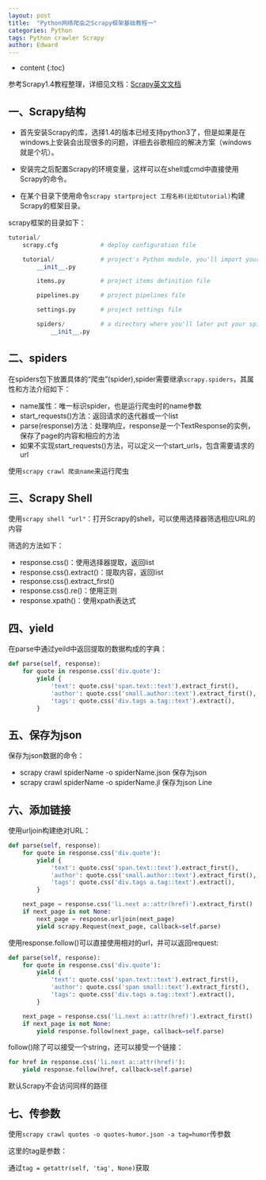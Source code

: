 ```yaml
---
layout: post
title:  "Python网络爬虫之Scrapy框架基础教程一"
categories: Python
tags: Python crawler Scrapy
author: Edward
---
```


* content
{:toc}

参考Scrapy1.4教程整理，详细见文档：[Scrapy英文文档](https://doc.scrapy.org/en/latest/intro/tutorial.html)




## 一、Scrapy结构

- 首先安装Scrapy的库，选择1.4的版本已经支持python3了，但是如果是在windows上安装会出现很多的问题，详细去谷歌相应的解决方案（windows就是个坑）。

- 安装完之后配置Scrapy的环境变量，这样可以在shell或cmd中直接使用Scrapy的命令。

- 在某个目录下使用命令`scrapy startproject 工程名称(比如tutorial)`构建Scrapy的框架目录。

scrapy框架的目录如下：

```python
tutorial/
    scrapy.cfg            # deploy configuration file

    tutorial/             # project's Python module, you'll import your code from here
        __init__.py

        items.py          # project items definition file

        pipelines.py      # project pipelines file

        settings.py       # project settings file

        spiders/          # a directory where you'll later put your spiders
            __init__.py
```

## 二、spiders

在spiders包下放置具体的“爬虫”(spider),spider需要继承`scrapy.spiders`，其属性和方法介绍如下：
- name属性：唯一标识spider，也是运行爬虫时的name参数
- start_requests()方法：返回请求的迭代器或一个list
- parse(response)方法：处理响应，response是一个TextResponse的实例，保存了page的内容和相应的方法
- 如果不实现start_requests()方法，可以定义一个start_urls，包含需要请求的url

使用`scrapy crawl 爬虫name`来运行爬虫

## 三、Scrapy Shell

使用`scrapy shell "url"`：打开Scrapy的shell，可以使用选择器筛选相应URL的内容

筛选的方法如下：
- response.css()：使用选择器提取，返回list
- response.css().extract()：提取内容，返回list
- response.css().extract_first()
- response.css().re()：使用正则
- response.xpath()：使用xpath表达式

## 四、yield

在parse中通过yeild中返回提取的数据构成的字典：

```python
def parse(self, response):
    for quote in response.css('div.quote'):
        yield {
            'text': quote.css('span.text::text').extract_first(),
            'author': quote.css('small.author::text').extract_first(),
            'tags': quote.css('div.tags a.tag::text').extract(),
        }
```

## 五、保存为json

保存为json数据的命令：

- scrapy crawl spiderName -o spiderName.json 保存为json
- scrapy crawl spiderName -o spiderName.jl 保存为json Line

## 六、添加链接

使用urljoin构建绝对URL：

```python
def parse(self, response):
    for quote in response.css('div.quote'):
        yield {
            'text': quote.css('span.text::text').extract_first(),
            'author': quote.css('small.author::text').extract_first(),
            'tags': quote.css('div.tags a.tag::text').extract(),
        }

    next_page = response.css('li.next a::attr(href)').extract_first()
    if next_page is not None:
        next_page = response.urljoin(next_page)
        yield scrapy.Request(next_page, callback=self.parse)
```

使用response.follow()可以直接使用相对的url，并可以返回request:

```python
def parse(self, response):
    for quote in response.css('div.quote'):
        yield {
            'text': quote.css('span.text::text').extract_first(),
            'author': quote.css('span small::text').extract_first(),
            'tags': quote.css('div.tags a.tag::text').extract(),
        }

    next_page = response.css('li.next a::attr(href)').extract_first()
    if next_page is not None:
        yield response.follow(next_page, callback=self.parse)
```

follow()除了可以接受一个string，还可以接受一个链接：

```python
for href in response.css('li.next a::attr(href)'):
    yield response.follow(href, callback=self.parse)
```

默认Scrapy不会访问同样的路径

## 七、传参数

使用`scrapy crawl quotes -o quotes-humor.json -a tag=humor`传参数

这里的tag是参数：

通过`tag = getattr(self, 'tag', None)`获取